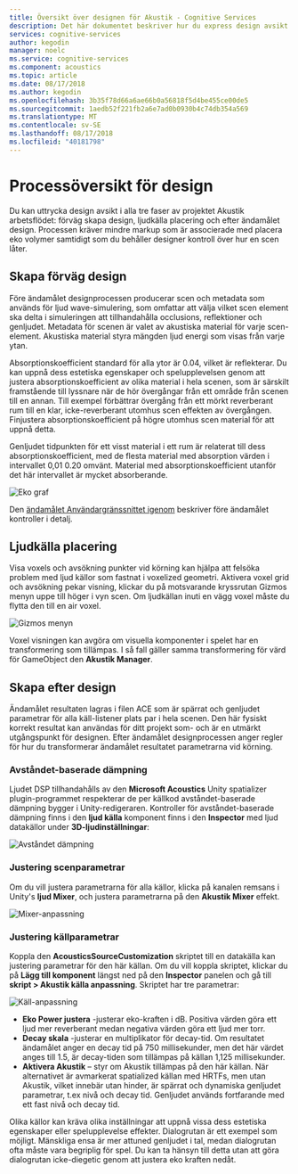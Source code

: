 ```yaml
---
title: Översikt över designen för Akustik - Cognitive Services
description: Det här dokumentet beskriver hur du express design avsikt i alla tre faser av projektet Akustik arbetsflödet.
services: cognitive-services
author: kegodin
manager: noelc
ms.service: cognitive-services
ms.component: acoustics
ms.topic: article
ms.date: 08/17/2018
ms.author: kegodin
ms.openlocfilehash: 3b35f78d66a6ae66b0a56818f5d4be455ce00de5
ms.sourcegitcommit: 1aedb52f221fb2a6e7ad0b0930b4c74db354a569
ms.translationtype: MT
ms.contentlocale: sv-SE
ms.lasthandoff: 08/17/2018
ms.locfileid: "40181798"
---
```

# <a name="design-process-overview"></a>Processöversikt för design
Du kan uttrycka design avsikt i alla tre faser av projektet Akustik arbetsflödet: förväg skapa design, ljudkälla placering och efter ändamålet design. Processen kräver mindre markup som är associerade med placera eko volymer samtidigt som du behåller designer kontroll över hur en scen låter.

## <a name="pre-bake-design"></a>Skapa förväg design
Före ändamålet designprocessen producerar scen och metadata som används för ljud wave-simulering, som omfattar att välja vilket scen element ska delta i simuleringen att tillhandahålla occlusions, reflektioner och genljudet. Metadata för scenen är valet av akustiska material för varje scen-element. Akustiska material styra mängden ljud energi som visas från varje ytan.

Absorptionskoefficient standard för alla ytor är 0.04, vilket är reflekterar. Du kan uppnå dess estetiska egenskaper och spelupplevelsen genom att justera absorptionskoefficient av olika material i hela scenen, som är särskilt framstående till lyssnare när de hör övergångar från ett område från scenen till en annan. Till exempel förbättrar övergång från ett mörkt reverberant rum till en klar, icke-reverberant utomhus scen effekten av övergången. Finjustera absorptionskoefficient på högre utomhus scen material för att uppnå detta.

Genljudet tidpunkten för ett visst material i ett rum är relaterat till dess absorptionskoefficient, med de flesta material med absorption värden i intervallet 0,01 0.20 omvänt. Material med absorptionskoefficient utanför det här intervallet är mycket absorberande.

![Eko graf](media/ReverbTimeGraph.png)

Den [ändamålet Användargränssnittet igenom](bake-ui-walkthrough.md) beskriver före ändamålet kontroller i detalj.

## <a name="sound-source-placement"></a>Ljudkälla placering
Visa voxels och avsökning punkter vid körning kan hjälpa att felsöka problem med ljud källor som fastnat i voxelized geometri. Aktivera voxel grid och avsökning pekar visning, klickar du på motsvarande kryssrutan Gizmos menyn uppe till höger i vyn scen. Om ljudkällan inuti en vägg voxel måste du flytta den till en air voxel.

![Gizmos menyn](media/GizmosMenu.png)  

Voxel visningen kan avgöra om visuella komponenter i spelet har en transformering som tillämpas. I så fall gäller samma transformering för värd för GameObject den **Akustik Manager**.

## <a name="post-bake-design"></a>Skapa efter design
Ändamålet resultaten lagras i filen ACE som är spärrat och genljudet parametrar för alla käll-listener plats par i hela scenen. Den här fysiskt korrekt resultat kan användas för ditt projekt som- och är en utmärkt utgångspunkt för designen. Efter ändamålet designprocessen anger regler för hur du transformerar ändamålet resultatet parametrarna vid körning.

### <a name="distance-based-attenuation"></a>Avståndet-baserade dämpning
Ljudet DSP tillhandahålls av den **Microsoft Acoustics** Unity spatializer plugin-programmet respekterar de per källkod avståndet-baserade dämpning bygger i Unity-redigeraren. Kontroller för avståndet-baserade dämpning finns i den **ljud källa** komponent finns i den **Inspector** med ljud datakällor under **3D-ljudinställningar**:

![Avståndet dämpning](media/distanceattenuation.png)

### <a name="tuning-scene-parameters"></a>Justering scenparametrar
Om du vill justera parametrarna för alla källor, klicka på kanalen remsans i Unity's **ljud Mixer**, och justera parametrarna på den **Akustik Mixer** effekt.

![Mixer-anpassning](media/MixerParameters.png)

### <a name="tuning-source-parameters"></a>Justering källparametrar
Koppla den **AcousticsSourceCustomization** skriptet till en datakälla kan justering parametrar för den här källan. Om du vill koppla skriptet, klickar du på **Lägg till komponent** längst ned på den **Inspector** panelen och gå till **skript > Akustik källa anpassning**. Skriptet har tre parametrar:

![Käll-anpassning](media/SourceCustomization.png)

* **Eko Power justera** -justerar eko-kraften i dB. Positiva värden göra ett ljud mer reverberant medan negativa värden göra ett ljud mer torr.
* **Decay skala** -justerar en multiplikator för decay-tid. Om resultatet ändamålet anger en decay tid på 750 millisekunder, men det här värdet anges till 1.5, är decay-tiden som tillämpas på källan 1,125 millisekunder.
* **Aktivera Akustik** – styr om Akustik tillämpas på den här källan. När alternativet är avmarkerat spatialized källan med HRTFs, men utan Akustik, vilket innebär utan hinder, är spärrat och dynamiska genljudet parametrar, t.ex nivå och decay tid. Genljudet används fortfarande med ett fast nivå och decay tid.

Olika källor kan kräva olika inställningar att uppnå vissa dess estetiska egenskaper eller spelupplevelse effekter. Dialogrutan är ett exempel som möjligt. Mänskliga ensa är mer attuned genljudet i tal, medan dialogrutan ofta måste vara begriplig för spel. Du kan ta hänsyn till detta utan att göra dialogrutan icke-diegetic genom att justera eko kraften nedåt.
